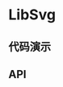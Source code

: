 <script setup>
  import SvgA from './Components/Svg/demo/index-a.vue'
  import SvgB from './Components/Svg/demo/index-b.vue'
</script>

# LibSvg

<ContainerBox title="介绍">
<template #desc>
让 SVG 图标变色，无需使用两张图进行变色
</template>
</ContainerBox>

## 代码演示

<ContainerBox title="图标文件">
<template #desc>

::: tip

注意：`SVG`代码必须删除以下内容 `class="icon"` `width:宽度px` `height:高度px`

并将图标颜色`fill`值更改为`currentColor`

`currentColor`：继承父元素的字体颜色
:::

</template>
<ShowCode>
<template #codes>

```js
export default {
  wzry: `<svg t="1652365555846" viewBox="0 0 1024 1024" version="1.1" xmlns="http://www.w3.org/2000/svg" p-id="1314"><path d="M28.574446 966.827384l268.867636-263.747825-15.514578-18.927785a281.512017 281.512017 0 0 1-62.058312-177.021335c0-158.714132 131.873913-287.872994 293.613388-287.872993a294.311544 294.311544 0 0 1 181.132697 60.817145l18.539921 14.273412 151.111989-148.474511-21.720409-19.160504A511.981072 511.981072 0 0 0 210.94831 93.123927L194.114993 105.070152l7.757289 22.884002-65.936956 65.238801-24.202742-8.222727-11.713506 15.514578a489.872799 489.872799 0 0 0-38.786445 533.779055c6.593696 13.730401 0 81.06367-13.575256 144.052856zM963.793205 291.555379c-6.593696-13.807974 0-81.141243 14.118266-144.130429l19.703514-88.355522-269.876084 263.049669L742.710469 341.357174a280.969007 280.969007 0 0 1 61.437729 177.17648c-0.620583 158.403841-131.873913 287.019692-293.613388 287.019692h-1.08602a293.690961 293.690961 0 0 1-180.589688-62.058312L310.474327 729.221623l-151.810145 147.38849 21.642836 19.238077A509.188448 509.188448 0 0 0 516.818214 1023.998604h2.016895a507.714563 507.714563 0 0 0 292.915232-92.156593l16.678171-11.635934-7.757289-23.271867 66.712685-64.928508 24.202742 8.300299 11.791079-15.514578a490.105517 490.105517 0 0 0 40.648194-533.623909z" fill="currentColor" p-id="1315"></path><path d="M495.640815 442.201931V325.842596a183.227166 183.227166 0 0 0-31.029156 361.412093c10.006903 2.40476 31.029156 37.622852 31.029156 37.622852V575.86002a67.953851 67.953851 0 0 1 0-133.502944zM544.8996 576.558176l0.853302 116.359334A183.149593 183.149593 0 0 0 574.222152 331.272698c-10.084476-2.327187-31.029156-37.390133-31.029155-37.390132l1.163593 149.095094a67.953851 67.953851 0 0 1 1.008448 133.580516z" fill="currentColor" p-id="1316"></path></svg>`,
};
```

</template>
</ShowCode>
</ContainerBox>

<ContainerBox title="基础用法">
<div class="demoBox">
<SvgA />
</div>

<ShowCode>
<template #codes>

```vue
<template>
  <div class="demo">
    按下
    <LibSvg
      :svg="icon.wzry"
      color="#ffad31"
      enter-color="#4834d4"
      down-color="#c23616"
      size="10vw"
      left="0.5em"
      right="0.5em"
    />变色
  </div>
</template>
<script setup lang="ts">
import icon from './svg/icon.js';
</script>
<style scoped>
.demo {
  display: flex;
  justify-content: center;
  align-items: center;
  width: 100%;
  font-size: 4vw;
}
</style>
```

</template>
</ShowCode>
</ContainerBox>

<ContainerBox title="自定义样式">
<div class="demoBox">
<SvgB />
</div>

<ShowCode>
<template #codes>

```vue
<template>
  <div class="demo">
    按下
    <LibSvg
      :svg="icon.wzry"
      color="#ffad31"
      enter-color="#4834d4"
      down-color="#c23616"
      size="10vw"
      left="0.5em"
      right="0.5em"
      :downFn="downFn"
      :upFn="upFn"
    />动画
  </div>
</template>
<script setup lang="ts">
import icon from './svg/icon.js';

const downFn = (el: HTMLElement | undefined) => {
  el!.style.transition = 'all 0.25s';
  el!.style.transform = 'rotate(360deg) scale(0.75)';
};

const upFn = (el: HTMLElement | undefined) => {
  el!.style.transition = 'all 1s';
  el!.style.transform = 'rotate(0deg) scale(1)';
};
</script>
<style scoped>
.demo {
  display: flex;
  justify-content: center;
  align-items: center;
  width: 100%;
  font-size: 4vw;
}
</style>
```

</template>
</ShowCode>
</ContainerBox>

## API

<ContainerBox title="Props">
<template #desc>

| 参数                        | 说明                                 | 类型     | 默认值 |
| --------------------------- | ------------------------------------ | -------- | ------ |
| svg                         | SVG 代码                             | 未知     | -      |
| color                       | 图标颜色                             | String   | #000   |
| enterColor                  | 悬浮颜色                             | String   | -      |
| downColor                   | 按下颜色                             | String   | -      |
| title                       | 悬浮提示                             | String   | -      |
| size                        | 图标大小                             | String   | 25px   |
| top \|left \|bottom \|right | 图标外边距                           | String   | 0px    |
| downFn                      | 按下函数，回调参数：el(被按下的元素) | Function | -      |
| upFn                        | 抬起函数，回调参数：el(被抬起的元素) | Function | -      |

</template>
</ContainerBox>
